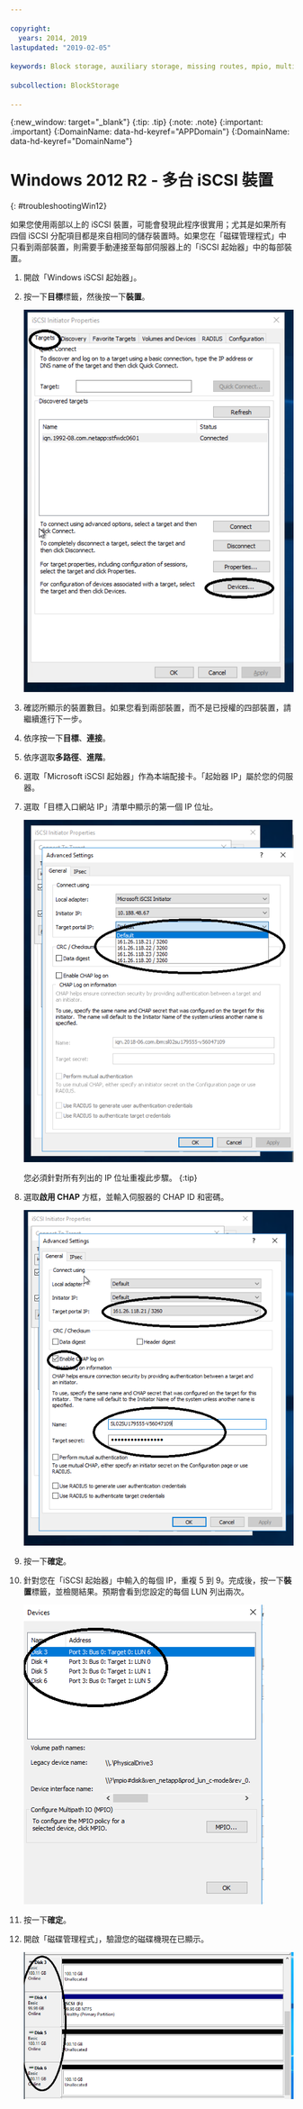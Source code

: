 ```yaml
---

copyright:
  years: 2014, 2019
lastupdated: "2019-02-05"

keywords: Block storage, auxiliary storage, missing routes, mpio, multipath, windows, troubleshooting

subcollection: BlockStorage

---
```


{:new_window: target="_blank"}
{:tip: .tip}
{:note: .note}
{:important: .important}
{:DomainName: data-hd-keyref="APPDomain"}
{:DomainName: data-hd-keyref="DomainName"}


# Windows 2012 R2 - 多台 iSCSI 裝置
{: #troubleshootingWin12}

如果您使用兩部以上的 iSCSI 裝置，可能會發現此程序很實用；尤其是如果所有四個 iSCSI 分配項目都是來自相同的儲存裝置時。如果您在「磁碟管理程式」中只看到兩部裝置，則需要手動連接至每部伺服器上的「iSCSI 起始器」中的每部裝置。

1. 開啟「Windows iSCSI 起始器」。
2. 按一下**目標**標籤，然後按一下**裝置**。

   ![iSCSI 起始器內容](/images/win12-ts1.png)
3. 確認所顯示的裝置數目。如果您看到兩部裝置，而不是已授權的四部裝置，請繼續進行下一步。
4. 依序按一下**目標**、**連接**。
5. 依序選取**多路徑**、**進階**。
6. 選取「Microsoft iSCSI 起始器」作為本端配接卡。「起始器 IP」屬於您的伺服器。
7. 選取「目標入口網站 IP」清單中顯示的第一個 IP 位址。

   ![進階設定，IP 位址](/images/win12-ts3.png)

   您必須針對所有列出的 IP 位址重複此步驟。
{:tip}

8. 選取**啟用 CHAP** 方框，並輸入伺服器的 CHAP ID 和密碼。

   ![進階設定，CHAP](/images/win12-ts4.png)
9. 按一下**確定**。
10. 針對您在「iSCSI 起始器」中輸入的每個 IP，重複 5 到 9。完成後，按一下**裝置**標籤，並檢閱結果。預期會看到您設定的每個 LUN 列出兩次。

    ![裝置標籤](/images/win12-ts5.png)
11. 按一下**確定**。
12. 開啟「磁碟管理程式」，驗證您的磁碟機現在已顯示。

    ![裝置管理程式](/images/win12-ts6.png)
